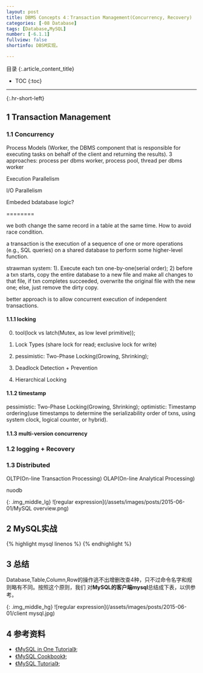 ```yaml
---
layout: post
title: DBMS Concepts 4：Transaction Management(Concurrency, Recovery)
categories: [-08 Database]
tags: [Database,MySQL]
number: [-6.1.1]
fullview: false
shortinfo: DBSM实现。

---
```

目录
{:.article_content_title}


* TOC
{:toc}

---
{:.hr-short-left}

## 1 Transaction Management ##

### 1.1 Concurrency

Process Models (Worker, the DBMS component that is responsible for executing tasks on behalf of the client and returning the results). 3 approaches: process per dbms worker, process pool, thread per dbms worker

Execution Parallelism

I/O Parallelism


Embeded bdatabase logic?


========

we both change the same record in a table at the same time. How to avoid race condition.

a transaction is the execution of a sequence of one or more operations (e.g., SQL queries) on a shared database to perform some higher-level function.

strawman system: 1). Execute each txn one-by-one(serial order); 2) before a txn starts, copy the entire database to a new file and make all changes to that file, if txn completes succeeded, overwrite the original file with the new one; else, just remove the dirty copy.

better approach is to allow concurrent execution of independent transactions.

#### 1.1.1 locking

0. tool(lock vs latch(Mutex, as low level primitive));

1. Lock Types (share lock for read; exclusive lock for write)

2. pessimistic: Two-Phase Locking(Growing, Shrinking);

3. Deadlock Detection + Prevention

4. Hierarchical Locking

#### 1.1.2 timestamp

pessimistic: Two-Phase Locking(Growing, Shrinking); optimistic: Timestamp ordering(use timestamps to determine the serializability order of txns, using system clock, logical counter, or hybrid).

#### 1.1.3 multi-version concurrency

### 1.2 logging + Recovery



### 1.3 Distributed

OLTP(On-line Transaction Processing)
OLAP(On-line Analytical Processing)

nuodb

{: .img_middle_lg}
![regular expression](/assets/images/posts/2015-06-01/MySQL overview.png)


## 2 MySQL实战 ## 

{% highlight mysql linenos %}
{% endhighlight %}


## 3 总结 ##

Database,Table,Column,Row的操作逃不出增删改查4种，只不过命令名字和规则略有不同。按照这个原则，我们
对**MySQL的客户端mysql**总结成下表，以供参考。

{: .img_middle_hg}
![regular expression](/assets/images/posts/2015-06-01/client mysql.jpg)


## 4 参考资料 ##
- [《MySQL in One Tutorial》](https://www.youtube.com/watch?v=yPu6qV5byu4);
- [《MySQL Cookbook》](https://www.amazon.com/MySQL-Cookbook-Paul-DuBois/dp/059652708X/ref=sr_1_2?ie=UTF8&qid=1469005314&sr=8-2&keywords=mysql+cookbook);
- [《MySQL Tutorial》](http://www.tutorialspoint.com/mysql/);





